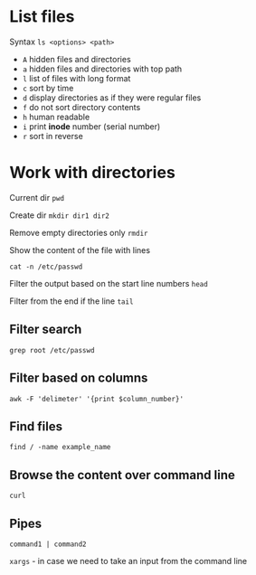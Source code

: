 # List files

Syntax `ls <options> <path>`

- `A` hidden files and directories
- `a` hidden files and directories with top path
- `l` list of files with long format
- `c` sort by time
- `d` display directories as if they were regular files
- `f` do not sort directory contents
- `h` human readable
- `i` print **inode** number (serial number)
- `r` sort in reverse

# Work with directories

Current dir `pwd`

Create dir `mkdir dir1 dir2`

Remove empty directories only `rmdir`

Show the content of the file with lines

```
cat -n /etc/passwd
```

Filter the output based on the start line numbers `head`

Filter from the end if the line `tail`

## Filter search

```
grep root /etc/passwd
```

## Filter based on columns

```
awk -F 'delimeter' '{print $column_number}'
```

## Find files

```
find / -name example_name
```

## Browse the content over command line

```
curl
```

## Pipes

```
command1 | command2
```

`xargs` - in case we need to take an input from the command line

